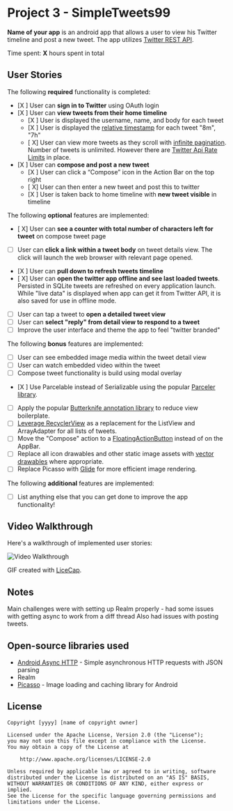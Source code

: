 # Project 3 - SimpleTweets99

**Name of your app** is an android app that allows a user to view his Twitter timeline and post a new tweet. The app utilizes [Twitter REST API](https://dev.twitter.com/rest/public).

Time spent: **X** hours spent in total

## User Stories

The following **required** functionality is completed:

* [X ]	User can **sign in to Twitter** using OAuth login
* [X ]	User can **view tweets from their home timeline**
  * [X ] User is displayed the username, name, and body for each tweet
  * [X ] User is displayed the [relative timestamp](https://gist.github.com/nesquena/f786232f5ef72f6e10a7) for each tweet "8m", "7h"
  * [ X] User can view more tweets as they scroll with [infinite pagination](http://guides.codepath.com/android/Endless-Scrolling-with-AdapterViews-and-RecyclerView). Number of tweets is unlimited.
    However there are [Twitter Api Rate Limits](https://dev.twitter.com/rest/public/rate-limiting) in place.
* [X ] User can **compose and post a new tweet**
  * [X ] User can click a “Compose” icon in the Action Bar on the top right
  * [ X] User can then enter a new tweet and post this to twitter
  * [X ] User is taken back to home timeline with **new tweet visible** in timeline

The following **optional** features are implemented:

* [ X] User can **see a counter with total number of characters left for tweet** on compose tweet page
* [ ] User can **click a link within a tweet body** on tweet details view. The click will launch the web browser with relevant page opened.
* [X ] User can **pull down to refresh tweets timeline**
* [ X] User can **open the twitter app offline and see last loaded tweets**. Persisted in SQLite tweets are refreshed on every application launch. While "live data" is displayed when app can get it from Twitter API, it is also saved for use in offline mode.
* [ ] User can tap a tweet to **open a detailed tweet view**
* [ ] User can **select "reply" from detail view to respond to a tweet**
* [ ] Improve the user interface and theme the app to feel "twitter branded"

The following **bonus** features are implemented:

* [ ] User can see embedded image media within the tweet detail view
* [ ] User can watch embedded video within the tweet
* [ ] Compose tweet functionality is build using modal overlay
* [X ] Use Parcelable instead of Serializable using the popular [Parceler library](http://guides.codepath.com/android/Using-Parceler).
* [ ] Apply the popular [Butterknife annotation library](http://guides.codepath.com/android/Reducing-View-Boilerplate-with-Butterknife) to reduce view boilerplate.
* [ ] [Leverage RecyclerView](http://guides.codepath.com/android/Using-the-RecyclerView) as a replacement for the ListView and ArrayAdapter for all lists of tweets.
* [ ] Move the "Compose" action to a [FloatingActionButton](https://github.com/codepath/android_guides/wiki/Floating-Action-Buttons) instead of on the AppBar.
* [ ] Replace all icon drawables and other static image assets with [vector drawables](http://guides.codepath.com/android/Drawables#vector-drawables) where appropriate.
* [ ] Replace Picasso with [Glide](http://inthecheesefactory.com/blog/get-to-know-glide-recommended-by-google/en) for more efficient image rendering.

The following **additional** features are implemented:

* [ ] List anything else that you can get done to improve the app functionality!

## Video Walkthrough 

Here's a walkthrough of implemented user stories:

<img src='http://i.imgur.com/njlKqe9.gif' title='Video Walkthrough' width='' alt='Video Walkthrough' />

GIF created with [LiceCap](http://www.cockos.com/licecap/).

## Notes

Main challenges were with setting up Realm properly - had some issues with getting async to work from a diff thread
Also had issues with posting tweets.

## Open-source libraries used

- [Android Async HTTP](https://github.com/loopj/android-async-http) - Simple asynchronous HTTP requests with JSON parsing
- Realm
- [Picasso](http://square.github.io/picasso/) - Image loading and caching library for Android

## License

    Copyright [yyyy] [name of copyright owner]

    Licensed under the Apache License, Version 2.0 (the "License");
    you may not use this file except in compliance with the License.
    You may obtain a copy of the License at

        http://www.apache.org/licenses/LICENSE-2.0

    Unless required by applicable law or agreed to in writing, software
    distributed under the License is distributed on an "AS IS" BASIS,
    WITHOUT WARRANTIES OR CONDITIONS OF ANY KIND, either express or implied.
    See the License for the specific language governing permissions and
    limitations under the License.